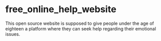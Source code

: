 # free_online_help_website
This open source website is supposed to give people under the age of eighteen a platform where they can seek help regarding their emotional issues.
